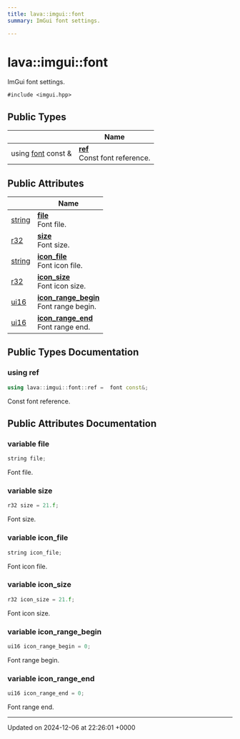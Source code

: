 ```yaml
---
title: lava::imgui::font
summary: ImGui font settings. 

---
```


# lava::imgui::font



ImGui font settings. 


`#include <imgui.hpp>`

## Public Types

|                | Name           |
| -------------- | -------------- |
| using [font](/_doxybook/Classes/structlava_1_1imgui_1_1font.md) const  & | **[ref](/_doxybook/Classes/structlava_1_1imgui_1_1font.md#using-ref)** <br>Const font reference.  |

## Public Attributes

|                | Name           |
| -------------- | -------------- |
| [string](/_doxybook/Namespaces/namespacelava.md#using-string) | **[file](/_doxybook/Classes/structlava_1_1imgui_1_1font.md#variable-file)** <br>Font file.  |
| [r32](/_doxybook/Namespaces/namespacelava.md#using-r32) | **[size](/_doxybook/Classes/structlava_1_1imgui_1_1font.md#variable-size)** <br>Font size.  |
| [string](/_doxybook/Namespaces/namespacelava.md#using-string) | **[icon_file](/_doxybook/Classes/structlava_1_1imgui_1_1font.md#variable-icon-file)** <br>Font icon file.  |
| [r32](/_doxybook/Namespaces/namespacelava.md#using-r32) | **[icon_size](/_doxybook/Classes/structlava_1_1imgui_1_1font.md#variable-icon-size)** <br>Font icon size.  |
| [ui16](/_doxybook/Namespaces/namespacelava.md#using-ui16) | **[icon_range_begin](/_doxybook/Classes/structlava_1_1imgui_1_1font.md#variable-icon-range-begin)** <br>Font range begin.  |
| [ui16](/_doxybook/Namespaces/namespacelava.md#using-ui16) | **[icon_range_end](/_doxybook/Classes/structlava_1_1imgui_1_1font.md#variable-icon-range-end)** <br>Font range end.  |

## Public Types Documentation

### using ref

```cpp
using lava::imgui::font::ref =  font const&;
```

Const font reference. 

## Public Attributes Documentation

### variable file

```cpp
string file;
```

Font file. 

### variable size

```cpp
r32 size = 21.f;
```

Font size. 

### variable icon_file

```cpp
string icon_file;
```

Font icon file. 

### variable icon_size

```cpp
r32 icon_size = 21.f;
```

Font icon size. 

### variable icon_range_begin

```cpp
ui16 icon_range_begin = 0;
```

Font range begin. 

### variable icon_range_end

```cpp
ui16 icon_range_end = 0;
```

Font range end. 

-------------------------------

Updated on 2024-12-06 at 22:26:01 +0000